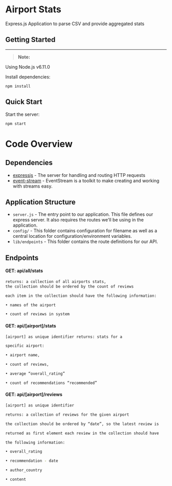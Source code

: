 # Airport Stats

Express.js Application to parse CSV and provide aggregated stats

## Getting Started
-------------
> **Note:**

Using Node.js v6.11.0

Install dependencies:
```
npm install
```
## Quick Start
Start the server:
```
npm start
```

# Code Overview

## Dependencies

- [expressjs](https://github.com/expressjs/express) - The server for handling and routing HTTP requests
- [event-stream](https://github.com/dominictarr/event-stream) -  EventStream is a toolkit to make creating and working with streams easy.


## Application Structure

- `server.js` - The entry point to our application. This file defines our express server. It also requires the routes we'll be using in the application.
- `config/` - This folder contains configuration for filename as well as a central location for configuration/environment variables.
- `lib/endpoints` - This folder contains the route definitions for our API.


## Endpoints

#### GET: api/all/stats

```sh
returns: a collection of all airports stats,
the collection should be ordered by the count of reviews

each item in the collection should have the following information:

• names of the airport

• count of reviews in system
```

#### GET: api/[airport]/stats

```sh
[airport] as unique identifier returns: stats for a

specific airport:

• airport name,

• count of reviews,

• average “overall_rating”

• count of recommendations “recommended”
```

#### GET: api/[airport]/reviews

```sh
[airport] as unique identifier

returns: a collection of reviews for the given airport

the collection should be ordered by “date”, so the latest review is

returned as first element each review in the collection should have

the following information:

• overall_rating

• recommendation - date

• author_country

• content
```